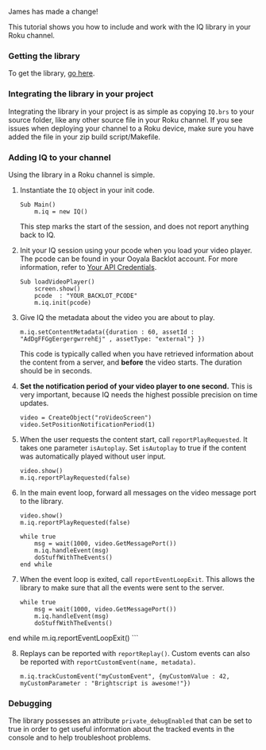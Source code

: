 James has made a change!

This tutorial shows you how to include and work with the IQ library in your Roku channel.

### Getting the library

To get the library, [go here](https://github.com/ooyala/iq-sdk-roku).

### Integrating the library in your project

Integrating the library in your project is as simple as copying `IQ.brs` to your source folder, like any other source file in your Roku channel. If you see issues when deploying your channel to a Roku device, make sure you have added the file in your zip build script/Makefile.

### Adding IQ to your channel

Using the library in a Roku channel is simple.
1.	Instantiate the `IQ` object in your init code.

	```
	Sub Main()
		m.iq = new IQ()
	```

	This step marks the start of the session, and does not report anything back to IQ.

2.	Init your IQ session using your pcode when you load your video player. The pcode can be found in your Ooyala Backlot account. For more information, refer to [Your API Credentials](http://support.ooyala.com/developers/documentation/concepts/api_keys.html).

	```
	Sub loadVideoPlayer()
		screen.show()
		pcode  : "YOUR_BACKLOT_PCODE"
		m.iq.init(pcode)

	```

3.	Give IQ the metadata about the video you are about to play.

	```
	m.iq.setContentMetadata({duration : 60, assetId : "AdDgFFGgEergergwrrehEj" , assetType: "external"} })
	```

	This code is typically called when you have retrieved information about the content from a server, and **before** the video starts. The duration should be in seconds.

4.	**Set the notification period of your video player to one second.** This is very important, because IQ needs the highest possible precision on time updates.

	```
	video = CreateObject("roVideoScreen")
	video.SetPositionNotificationPeriod(1)

	```

5.	When the user requests the content start, call `reportPlayRequested`. It takes one parameter `isAutoplay`. Set `isAutoplay` to true if the content was automatically played without user input.

	```
	video.show()
	m.iq.reportPlayRequested(false)
	```

6.	In the main event loop, forward all messages on the video message port to the library.

	```
	video.show()
	m.iq.reportPlayRequested(false)

	while true
        msg = wait(1000, video.GetMessagePort())
        m.iq.handleEvent(msg)
        doStuffWithTheEvents()
    end while
	```

7.	When the event loop is exited, call `reportEventLoopExit`. This allows the library to make sure that all the events were sent to the server.

	```
	while true
        msg = wait(1000, video.GetMessagePort())
        m.iq.handleEvent(msg)
        doStuffWithTheEvents()
  end while
  m.iq.reportEventLoopExit()
	```

8. Replays can be reported with `reportReplay()`. Custom events can also be reported with `reportCustomEvent(name, metadata)`.

	```
	m.iq.trackCustomEvent("myCustomEvent", {myCustomValue : 42, myCustomParameter : "Brightscript is awesome!"})
	```

### Debugging

The library possesses an attribute `private_debugEnabled` that can be set to true in order to get useful information about the tracked events in the console and to help troubleshoot problems.
